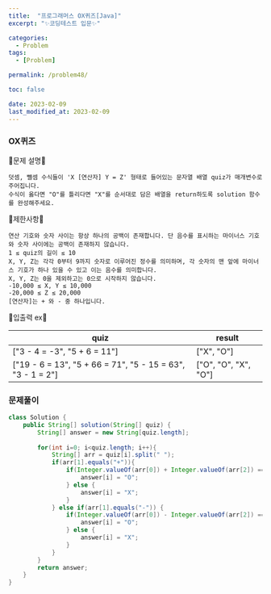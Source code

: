 ```yaml
---
title:  "프로그래머스 OX퀴즈[Java]"
excerpt: "✨코딩테스트 입문✨"

categories:
  - Problem
tags:
  - [Problem]

permalink: /problem48/

toc: false

date: 2023-02-09
last_modified_at: 2023-02-09
---
```

### OX퀴즈

💫문제 설명💫

```
덧셈, 뺄셈 수식들이 'X [연산자] Y = Z' 형태로 들어있는 문자열 배열 quiz가 매개변수로 주어집니다. 
수식이 옳다면 "O"를 틀리다면 "X"를 순서대로 담은 배열을 return하도록 solution 함수를 완성해주세요.
```

💫제한사항💫

```
연산 기호와 숫자 사이는 항상 하나의 공백이 존재합니다. 단 음수를 표시하는 마이너스 기호와 숫자 사이에는 공백이 존재하지 않습니다.
1 ≤ quiz의 길이 ≤ 10
X, Y, Z는 각각 0부터 9까지 숫자로 이루어진 정수를 의미하며, 각 숫자의 맨 앞에 마이너스 기호가 하나 있을 수 있고 이는 음수를 의미합니다.
X, Y, Z는 0을 제외하고는 0으로 시작하지 않습니다.
-10,000 ≤ X, Y ≤ 10,000
-20,000 ≤ Z ≤ 20,000
[연산자]는 + 와 - 중 하나입니다.
```

💫입출력 ex💫

|quiz|result|
|------|---|
|["3 - 4 = -3", "5 + 6 = 11"]	|["X", "O"]|
|["19 - 6 = 13", "5 + 66 = 71", "5 - 15 = 63", "3 - 1 = 2"]|["O", "O", "X", "O"]|

### 문제풀이

```java
class Solution {
    public String[] solution(String[] quiz) {
        String[] answer = new String[quiz.length];
        
        for(int i=0; i<quiz.length; i++){
            String[] arr = quiz[i].split(" ");
            if(arr[1].equals("+")){
                if(Integer.valueOf(arr[0]) + Integer.valueOf(arr[2]) == Integer.valueOf(arr[4]) ) {
                    answer[i] = "O";
                } else {
                    answer[i] = "X";
                }
            } else if(arr[1].equals("-")) {
                if(Integer.valueOf(arr[0]) - Integer.valueOf(arr[2]) == Integer.valueOf(arr[4]) ) {
                    answer[i] = "O";
                } else {
                    answer[i] = "X";
                }
            }
        }
        return answer;
    }
}
```
